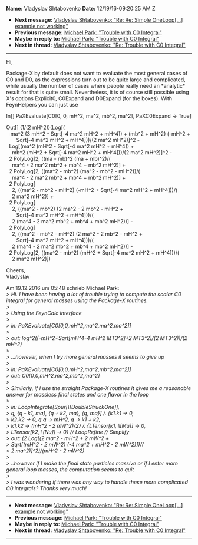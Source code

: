 **Name:** Vladyslav Shtabovenko
**Date:** 12/19/16-09:20:25 AM Z

  - **Next message:** [Vladyslav Shtabovenko: "Re: Re: Simple
    OneLoop[...] example not working"](1147.html)
  - **Previous message:** [Michael Park: "Trouble with C0
    Integral"](1145.html)
  - **Maybe in reply to:** [Michael Park: "Trouble with C0
    Integral"](1145.html)
  - **Next in thread:** [Vladyslav Shtabovenko: "Re: Trouble with C0
    Integral"](1151.html)

-----

Hi,  

Package-X by default does not want to evaluate the most general cases of
C0 and D0, as the expressions turn out to be quite large and
complicated, while usually the number of cases where people really need
an \*analytic\* result for that is quite small. Nevertheless, it is of
course still possible using X's options Explicit0, C0Expand and D0Expand
(for the boxes). With FeynHelpers you can just use  

In[] PaXEvaluate[C0[0, 0, mH^2, ma^2, mb^2, ma^2],
PaXC0Expand -\> True]  

Out[] (1/(2 mH^2))(Log[(  
   ma^2 (3 mH^2 - Sqrt[-4 ma^2 mH^2 + mH^4]) + (mb^2 + mH^2)
(-mH^2 +  
       Sqrt[-4 ma^2 mH^2 + mH^4]))/(2 ma^2 mH^2)]^2 -  
  Log[(ma^2 (mH^2 - Sqrt[-4 ma^2 mH^2 + mH^4]) +  
    mb^2 (mH^2 + Sqrt[-4 ma^2 mH^2 + mH^4]))/(2 ma^2
mH^2)]^2 -  
  2 PolyLog[2, ((ma - mb)^2 (ma + mb)^2)/(  
    ma^4 - 2 ma^2 mb^2 + mb^4 + mb^2 mH^2)] +  
  2 PolyLog[2, ((ma^2 - mb^2) (ma^2 - mb^2 - mH^2))/(  
    ma^4 - 2 ma^2 mb^2 + mb^4 + mb^2 mH^2)] +  
  2 PolyLog[  
    2, ((ma^2 - mb^2 - mH^2) (-mH^2 + Sqrt[-4 ma^2 mH^2 +
mH^4]))/(  
    2 ma^2 mH^2)] +  
  2 PolyLog[  
    2, ((ma^2 - mb^2) (2 ma^2 - 2 mb^2 - mH^2 +  
       Sqrt[-4 ma^2 mH^2 + mH^4]))/(  
    2 (ma^4 - 2 ma^2 mb^2 + mb^4 + mb^2 mH^2))] -  
  2 PolyLog[  
    2, ((ma^2 - mb^2 - mH^2) (2 ma^2 - 2 mb^2 - mH^2 +  
       Sqrt[-4 ma^2 mH^2 + mH^4]))/(  
    2 (ma^4 - 2 ma^2 mb^2 + mb^4 + mb^2 mH^2))] -  
  2 PolyLog[2, ((ma^2 - mb^2) (mH^2 + Sqrt[-4 ma^2 mH^2 +
mH^4]))/(  
    2 ma^2 mH^2)])  

Cheers,  
Vladyslav  

Am 19.12.2016 um 05:48 schrieb Michael Park:  
*\> Hi. I have been having a lot of trouble trying to compute the scalar
C0 integral for general masses using the Package-X routines.*  
*\>*  
*\> Using the FeynCalc interface*  
*\>*  
*\> in: PaXEvaluate[C0[0,0,mH^2,ma^2,ma^2,ma^2]]*  
*\>*  
*\> out: log^2((-mH^2+Sqrt[mH^4-4 mH^2 MT3^2]+2 MT3^2)/(2
MT3^2))/(2 mH^2)*  
*\>*  
*\> ...however, when I try more general masses it seems to give up*  
*\>*  
*\> in: PaXEvaluate[C0[0,0,mH^2,ma^2,mb^2,ma^2]]*  
*\> out: C0[0,0,mH^2,ma^2,mb^2,ma^2]*  
*\>*  
*\> Similarly, if I use the straight Package-X routines it gives me a
reasonable answer for massless final states and one flavor in the
loop*  
*\>*  
*\> in: LoopIntegrate[Spur[\\[DoubleStruckOne]],*  
*\> q, {q - k1, ma}, {q + k2, ma}, {q, ma}] /. {k1.k1 -\> 0,*  
*\> k2.k2 -\> 0, q.q -\> mH^2, q -\> k1 + k2,*  
*\> k1.k2 -\> (mH^2 - 2 mW^2)/2} /. {LTensor[k1, \\[Mu]]
-\> 0,*  
*\> LTensor[k2, \\[Nu]] -\> 0} // LoopRefine //
Simplify*  
*\> out: (2 Log[(2 ma^2 - mH^2 + 2 mW^2 +*  
*\> Sqrt[(mH^2 - 2 mW^2) (-4 ma^2 + mH^2 - 2 mW^2)])/(*  
*\> 2 ma^2)]^2)/(mH^2 - 2 mW^2)*  
*\>*  
*\> ..however if I make the final state particles massive or if I enter
more general loop masses, the computation seems to quit*  
*\>*  
*\> I was wondering if there was any way to handle these more
complicated C0 integrals? Thanks very much\!*  

-----

  - **Next message:** [Vladyslav Shtabovenko: "Re: Re: Simple
    OneLoop[...] example not working"](1147.html)
  - **Previous message:** [Michael Park: "Trouble with C0
    Integral"](1145.html)
  - **Maybe in reply to:** [Michael Park: "Trouble with C0
    Integral"](1145.html)
  - **Next in thread:** [Vladyslav Shtabovenko: "Re: Trouble with C0
    Integral"](1151.html)

-----

